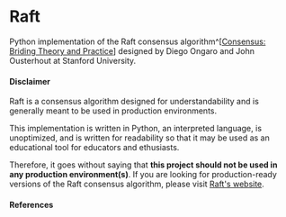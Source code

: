 # Raft

Python implementation of the Raft consensus algorithm^[[Consensus: Briding Theory and Practice](https://raw.githubusercontent.com/ongardie/dissertation/master/book.pdf)] designed by Diego Ongaro and John Ousterhout at Stanford University.

#### Disclaimer

Raft is a consensus algorithm designed for understandability and is generally meant to be used in production environments.

This implementation is written in Python, an interpreted language, is unoptimized, and is written for readability so that it may be used as an educational tool for educators and ethusiasts.

Therefore, it goes without saying that **this project should not be used in any production environment(s)**. If you are looking for production-ready versions of the Raft consensus algorithm, please visit [Raft's website](https://raft.github.io/).

#### References
